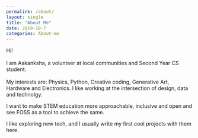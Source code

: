 ```yaml
---
permalink: /about/
layout: single
title: "About Me"
date: 2019-10-7
categories: About-me
---
```

Hi!<br> <br>
I am Aakanksha, a volunteer at local communities and Second Year CS student.<br><br>
My interests are: Physics, Python, Creative coding, Generative Art, Hardware and Electronics. I like working at the intersection of design, data and technolgy.

I want to make STEM education more approachable, inclusive and open and see FOSS as a tool to achieve the same.

I like exploring new tech, and I usually write my first cool projects with them here.

